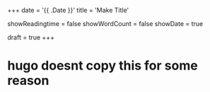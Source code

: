+++
date = '{{ .Date }}'
title = 'Make Title'

showReadingtime = false
showWordCount = false
showDate = true

draft = true
+++

# hugo doesnt copy this for some reason